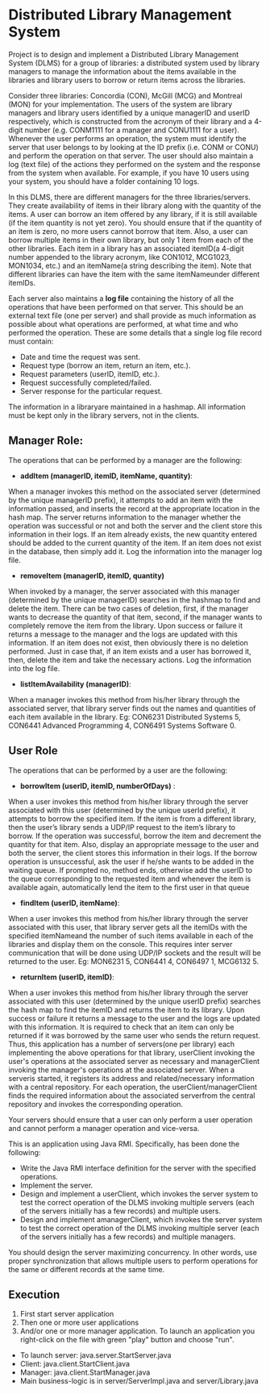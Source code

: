 # Distributed Library Management System

Project is to design and implement a Distributed Library Management System (DLMS) for a group of libraries: a distributed system used by library managers to manage the information about the items available in the libraries and library users to borrow or return items across the libraries.

Consider three libraries: Concordia (CON), McGill (MCG) and Montreal (MON) for your implementation. The users of the system are library managers and library users identified by a unique managerID and userID respectively, which is constructed from the acronym of their library and a 4-digit number (e.g. CONM1111 for a manager and CONU1111 for a user). Whenever the user performs an operation, the system must identify the server that user belongs to by looking at the ID prefix (i.e. CONM or CONU) and perform the operation on that server. The user should also maintain a log (text file) of the actions they performed on the system and the response from the system when available. For example, if you have 10 users using your system, you should have a folder containing 10 logs.

In this DLMS, there are different managers for the three libraries/servers. They create availability of items in their library along with the quantity of the items. A user can borrow an item offered by any library, if it is still available (if the item quantity is not yet zero). You should ensure that if the quantity of an item is zero, no more users cannot borrow that item. Also, a user can borrow multiple items in their own library, but only 1 item from each of the other libraries. Each item in a library has an associated itemID(a 4-digit number appended to the library acronym, like CON1012, MCG1023, MON1034, etc.) and an itemName(a string describing the item). Note that different libraries can have the item with the same itemNameunder different itemIDs.

Each server also maintains a **log file** containing the history of all the operations that have been performed on that server. This should be an external text file (one per server) and shall provide as much information as possible about what operations are performed, at what time and who performed the operation. These are some details that a single log file record must contain: 
* Date and time the request was sent. 
* Request type (borrow an item, return an item, etc.).
* Request parameters (userID, itemID, etc.). 
* Request successfully completed/failed. 
* Server response for the particular request. 

The information in a libraryare maintained in a hashmap. All information must be kept only in the library servers, not in the clients.

## Manager Role: 
The operations that can be performed by a manager are the following: 
* **addItem (managerID, itemID, itemName, quantity)**:

When a manager invokes this method on the associated server (determined by the unique managerID prefix), it attempts to add an item with the information passed, and inserts the record at the appropriate location in the hash map. The server returns information to the manager whether the operation was successful or not and both the server and the client store this information in their logs. If an item already exists, the new quantity entered should be added to the current quantity of the item. If an item does not exist in the database, then simply add it. Log the information into the manager log file. 

* **removeItem (managerID, itemID, quantity)**

When invoked by a manager, the server associated with this manager (determined by the unique managerID) searches in the hashmap to find and delete the item. There can be two cases of deletion, first, if the manager wants to decrease the quantity of that item, second, if the manager wants to completely remove the item from the library. Upon success or failure it returns a message to the manager and the logs are updated with this information. If an item does not exist, then obviously there is no deletion performed. Just in case that, if an item exists and a user has borrowed it, then, delete the item and take the necessary actions. Log the information into the log file. 

* **listItemAvailability (managerID)**:

When a manager invokes this method from his/her library through the associated server, that library server finds out the names and quantities of each item available in the library. 
Eg: CON6231 Distributed Systems 5, CON6441 Advanced Programming 4, CON6491 Systems Software 0.


## User Role
The operations that can be performed by a user are the following: 

* **borrowItem (userID, itemID, numberOfDays)** :

When a user invokes this method from his/her library through the server associated with this user (determined by the unique userId prefix), it attempts to borrow the specified item. If the item is from a different library, then the user’s library sends a UDP/IP request to the item’s library to borrow. If the operation was successful, borrow the item and decrement the quantity for that item. Also, display an appropriate message to the user and both the server, the client stores this information in their logs. If the borrow operation is unsuccessful, ask the user if he/she wants to be added in the waiting queue. If prompted no, method ends, otherwise add the userID to the queue corresponding to the requested item and whenever the item is available again, automatically lend the item to the first user in that queue

* **findItem (userID, itemName)**: 

When a user invokes this method from his/her library through the server associated with this user, that library server gets all the itemIDs with the specified itemNameand the number of such items available in each of the libraries and display them on the console. This requires inter server communication that will be done using UDP/IP sockets and the result will be returned to the user. Eg: MON6231 5, CON6441 4, CON6497 1, MCG6132 5.

* **returnItem (userID, itemID)**:

When a user invokes this method from his/her library through the server associated with this user (determined by the unique userID prefix) searches the hash map to find the itemID and returns the item to its library. Upon success or failure it returns a message to the user and the logs are updated with this information. It is required to check that an item can only be returned if it was borrowed by the same user who sends the return request. Thus, this application has a number of servers(one per library) each implementing the above operations for that library, userClient invoking the user's operations at the associated server as necessary and managerClient invoking the manager's operations at the associated server. When a serveris started, it registers its address and related/necessary information with a central repository. For each operation, the userClient/managerClient finds the required information about the associated serverfrom the central repository and invokes the corresponding operation. 

Your servers should ensure that a user can only perform a user operation and cannot perform a manager operation and vice-versa. 

This is an application using Java RMI. Specifically, has been done the following: 

* Write the Java RMI interface definition for the server with the specified operations. 
* Implement the server. 
* Design and implement a userClient, which invokes the server system to test the correct operation of the DLMS invoking multiple servers (each of the servers initially has a few records) and multiple users. 
* Design and implement amanagerClient, which invokes the server system to test the correct operation of the DLMS invoking multiple server (each of the servers initially has a few records) and multiple managers. 

You should design the server maximizing concurrency. In other words, use proper synchronization that allows multiple users to perform operations for the same or different records at the same time.

## Execution
1. First start server application
2. Then one or more user applications
3. And/or one or more manager application.
To launch an application you right-click on the file with green "play" button and choose "run".

* To launch server: java.server.StartServer.java
* Client: java.client.StartClient.java
* Manager: java.client.StartManager.java
* Main business-logic is in server/ServerImpl.java and server/Library.java